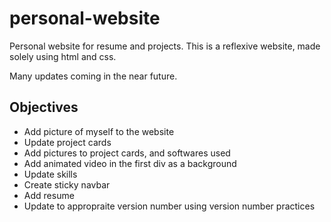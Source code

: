 # personal-website
Personal website for resume and projects. This is a reflexive website, made solely using html and css. 

Many updates coming in the near future. 

## Objectives
- Add picture of myself to the website 
- Update project cards 
- Add pictures to project cards, and softwares used 
- Add animated video in the first div as a background 
- Update skills
- Create sticky navbar 
- Add resume 
- Update to appropraite version number using version number practices 
